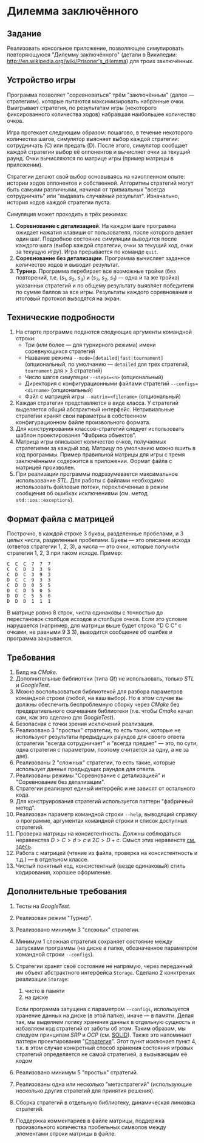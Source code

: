 # Дилемма заключённого

## Задание

Реализовать консольное приложение, позволяющее симулировать повторяющуюся "Дилемму заключённого" (детали в Википедии: http://en.wikipedia.org/wiki/Prisoner's_dilemma) для троих заключённых.

## Устройство игры

Программа позволяет "соревноваться"  трём "заключённым" (далее — стратегиям). которые пытаются максимизировать набранные очки. Выигрывает стратегия, по результатам игры (некоторого фиксированного количества ходов) набравшая наибольшее количество очков.

Игра протекает следующим образом: пошагово, в течение некоторого количества шагов, симулятор выясняет выбор каждой стратегии: сотрудничать (C) или предать (D). После этого, симулятор сообщает каждой стратегии выбор её оппонентов и вычисляет очки за текущий раунд. Очки вычисляются по матрице игры (пример матрицы в приложении).

Стратегии делают свой выбор основываясь на накопленном опыте: истории ходов оппонентов и собственной. Алгоритмы стратегий могут быть самыми различными, начиная от тривиальных "всегда сотрудничать" или "выдавать случайный результат". Изначально, история ходов каждой стратегии пуста.

Симуляция может проходить в трёх режимах:

1. **Соревнование с детализацией**. На каждом шаге программа ожидает нажатия клавиши от пользователя, после которого делает один шаг. Подробное состояние симуляции выводится после каждого шага (выбор каждой стратегии, очки за текущий ход, очки за текущую игру). Игра прерывается по команде `quit`.
2. **Соревнование без детализации**. Программа вычисляет заданное количество ходов и выводит результат.
3. **Турнир**. Программа перебирает все возможные тройки (без повторений, т.е. ($s_1$, $s_2$, $s_3$) и ($s_3$, $s_2$, $s_1$) — одна и та же тройка) указанных стратегий и по общему результату выявляет победителя по сумме баллов за все игры. Результаты каждого соревнования и итоговый протокол выводятся на экран.

## Технические подробности

1. На старте программе подаются следующие аргументы командной строки:
	- Три (или более — для турнирного режима) имени соревнующихся стратегий
	- Название режима `--mode=[detailed|fast|tournament]` (опциональный, по умолчанию — `detailed` для трех стратегий, `tournament` для > 3 стратегий)
	- Число шагов симуляции `--steps=<n>` (опциональный)
	- Директория с конфигурационными файлами стратегий `--configs=<dirname>` (опциональный)
	- Файл с матрицей игры `--matrix=<filename>` (опциональный)
2. Каждая стратегия представляется в виде класса. У стратегий выделяется общий абстрактный интерфейс. Нетривиальные стратегии хранят свои параметры в собственном конфигурационном файле произвольного формата. 
3. Для конструирования классов-стратегий следует использовать шаблон проектирования "Фабрика объектов".
4. Матрица игры описывает количество очков, получаемых стратегиями за каждый ход. Матрицу по умолчанию можно вшить в код программы. Пример правильной матрицы для игры с тремя заключёнными содержится в приложении. Формат файла с матрицей произволен.
5. При реализации программы подразумевается максимальное использование *STL*. Для работы с файлами необходимо использовать файловые потоки, переключенные в режим сообщения об ошибках исключениями (см. метод `std::ios::exceptions`).

## Формат файла с матрицей

Построчно, в каждой строке 3 буквы, разделенные пробелами, и 3 целых числа, разделенные пробелами. Буквы — это описание исхода (ответов стратегии 1, 2, 3), а числа — это очки, которые получили стратегии 1, 2, 3 при таком исходе. Пример:

	С  С  С  7  7  7
	C  C  D  3  3  9
	C  D  C  3  9  3
	D  C  C  9  3  3
	C  D  D  0  5  5
	D  C  D  5  0  5
	D  D  C  5  5  0
	D  D  D  1  1  1

В матрице ровно 8 строк, числа одинаковы с точностью до перестановок столбцов исходов и столбцов очков. Если это условие нарушается (например, для матрицы выше будет строка "D C C" с очками, не равными 9 3 3), выводится сообщение об ошибке и программа закрывается.

## Требования

1. Билд на *CMake*.
2. Дополнительные библиотеки (типа *Qt*) не использовать, только *STL* и *GoogleTest*.
3. Можно воспользоваться библиотекой для разбора параметров командной строки (любой, на ваш выбор). Но в этом случае вы должны обеспечить беспроблемную сборку через *CMake* без предвратиельного скачивания библиотеки (т.е. чтобы *Cmake* качал сам, как это сделано для *GoogleTest*).
4. Безопасная с точки зрения исключений реализация.
5. Реализовано 3 "простых" стратегии, то есть таких, которые не используют результаты предыдущих раундов для своего ответа (стратегии "всегда сотрудничает" и "всегда предает" — это, по сути, одна стратегия с параметром, поэтому считается за одну, а не за две).
6. Реализованы 2 "сложных" стратегии, то есть такие, которые использует данные предыдущих раундов для ответа.
7. Реализованы режимы "Соревнование с детализацией" и "Соревнование без детализации".
8. Стратегии реализуют единый интерфейс и не зависят от остального кода.
9. Для конструирования стратегий используется паттерн "фабричный метод".
10. Реализован параметр командной строки `--help`, выводящий справку о программе, аргументах командной строки и список доступных стратегий.
11. Проверка матрицы на консистентность. Должны соблюдаться неравенства $D > C > d > c$ и $2C > D + c$. Смысл этих неравенств [см. здесь](https://ru.wikipedia.org/wiki/Дилемма_заключённого#Обобщённая_форма).
12. Работа с матрицей (чтение из файла, проверка на консистентность и т.д.) — в отдельном классе.
13. Чистый понятный код, консистентный (везде одинаковый) стиль кодирования, хорошее оформление.

## Дополнительные требования

1. Тесты на *GoogleTest*.
2. Реализован режим "Турнир".
3. Реализовано минимум 3 "сложных" стратегии.
4. Минимум 1 сложная стратегия сохраняет состояние между запусками программы (на диске в папке, обозначенное параметром командной строки `--configs`).
5. Стратегии хранят своё состояние не напрямую, через переданный им объект абстрактного интерфейса `Storage`. Сделано 2 конктреных реализации `Storage`: 
	1. чисто в памяти
	2. на диске
	
	Если программа запущена с параметром `--configs`, используется хранение данных на диске (в этой папке), иначе — в памяти. Делая так, мы выделяем логику хранения данных в отдельную сущность и избавляем код стратегий от заботы об этом. Таким образом, мы следуем принципам *SRP* и *OCP* (см. [SOLID](https://ru.wikipedia.org/wiki/SOLID_(объектно-ориентированное_программирование))). Также это напоминает паттерн проектирования "[Стратегия](https://ru.wikipedia.org/wiki/Стратегия_(шаблон_проектирования))". Этот пункт исключает пункт 4, т.к. в этом случае конкретный способ хранения состояния игровых стратегий определяется не самой стратегией, а вызывающим её кодом
6. Реализовано минимум 5 "простых" стратегий.
7. Реализованы одна или несколько "метастратегий" (использующие несколько других стратегий для принятия решения).
8. Сборка стратегий в отдельную библиотеку, динамическая линковка стратегий.
9. Поддержка комментариев в файле матрицы, поддержка произвольного количества пробельных символов между элементами строки матрицы в файле.
